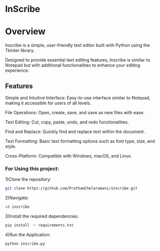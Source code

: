# InScribe

<h1>Overview</h1>
Inscribe is a simple, user-friendly text editor built with Python using the Tkinter library. 

Designed to provide essential text editing features, Inscribe is similar to Notepad but with additional functionalities to enhance your editing experience.

<h2>Features</h2>
Simple and Intuitive Interface: Easy-to-use interface similar to Notepad, making it accessible for users of all levels.

File Operations: Open, create, save, and save as new files with ease.

Text Editing: Cut, copy, paste, undo, and redo functionalities.

Find and Replace: Quickly find and replace text within the document.

Text Formatting: Basic text formatting options such as font type, size, and style.

Cross-Platform: Compatible with Windows, macOS, and Linux.

<h3>For Using this project:</h3>

1)Clone the repository:
```sh
git clone https://github.com/PrathamChelaramani/inscribe.git
```

2)Navigate: 
```sh
cd inscribe
```

3)Install the required dependencies: 
```sh
pip install -r requirements.txt
```

4)Run the Application: 
```sh
python inscribe.py
```
